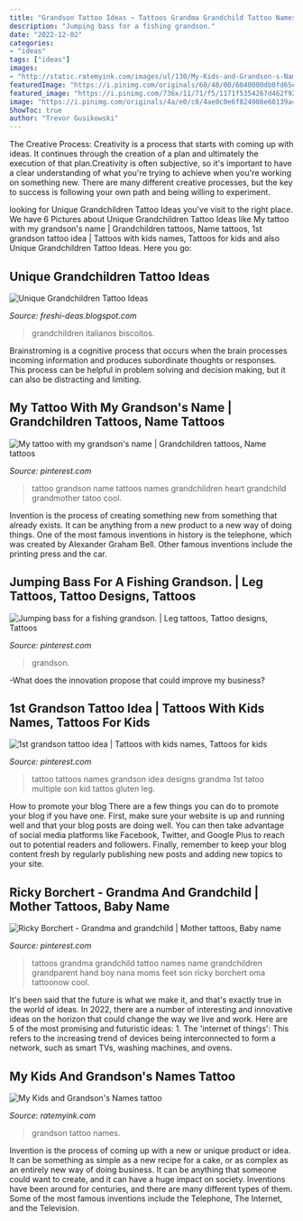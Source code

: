 ```yaml
---
title: "Grandson Tattoo Ideas ~ Tattoos Grandma Grandchild Tattoo Names Name Grandchildren Grandparent Hand Boy Nana Moms Feet Son Ricky Borchert Oma Tattoonow Cool"
description: "Jumping bass for a fishing grandson."
date: "2022-12-02"
categories:
- "ideas"
tags: ["ideas"]
images:
- "http://static.ratemyink.com/images/ul/130/My-Kids-and-Grandson-s-Names-tattoo-130985.jpeg"
featuredImage: "https://i.pinimg.com/originals/60/40/00/6040000db0fd65e9dcb74be92cd5cbe2.jpg"
featured_image: "https://i.pinimg.com/736x/11/71/f5/1171f5354267d462f920b91f522de467.jpg"
image: "https://i.pinimg.com/originals/4a/e0/c0/4ae0c0e6f824908e60139a4c26c325a6.jpg"
ShowToc: true
author: "Trevor Gusikowski"
---
```



The Creative Process:
Creativity is a process that starts with coming up with ideas. It continues through the creation of a plan and ultimately the execution of that plan.Creativity is often subjective, so it's important to have a clear understanding of what you're trying to achieve when you're working on something new. There are many different creative processes, but the key to success is following your own path and being willing to experiment.

	

		
looking for Unique Grandchildren Tattoo Ideas you've visit to the right place. We have 6 Pictures about Unique Grandchildren Tattoo Ideas like My tattoo with my grandson&#039;s name | Grandchildren tattoos, Name tattoos, 1st grandson tattoo idea | Tattoos with kids names, Tattoos for kids and also Unique Grandchildren Tattoo Ideas. Here you go:
		
    
## Unique Grandchildren Tattoo Ideas

<img loading=lazy src="https://i.pinimg.com/originals/4a/e0/c0/4ae0c0e6f824908e60139a4c26c325a6.jpg" onerror="this.onerror=null;this.src='https://tse3.mm.bing.net/th?id=OIP.Mb4HeUzivNfc0C8Y4Xl5iwHaHL&amp;pid=15.1';" alt="Unique Grandchildren Tattoo Ideas">

_Source: freshi-deas.blogspot.com_

>grandchildren italianos biscoitos. 

	

Brainstroming is a cognitive process that occurs when the brain processes incoming information and produces subordinate thoughts or responses. This process can be helpful in problem solving and decision making, but it can also be distracting and limiting.

    
## My Tattoo With My Grandson&#039;s Name | Grandchildren Tattoos, Name Tattoos

<img loading=lazy src="https://i.pinimg.com/originals/6f/50/75/6f50751442f46540e688b12e15be096a.jpg" onerror="this.onerror=null;this.src='https://tse2.mm.bing.net/th?id=OIP.EsBZc5k1OdzW4RX-Cb4L_AHaFj&amp;pid=15.1';" alt="My tattoo with my grandson&#039;s name | Grandchildren tattoos, Name tattoos">

_Source: pinterest.com_

>tattoo grandson name tattoos names grandchildren heart grandchild grandmother tatoo cool. 

	

Invention is the process of creating something new from something that already exists. It can be anything from a new product to a new way of doing things. One of the most famous inventions in history is the telephone, which was created by Alexander Graham Bell. Other famous inventions include the printing press and the car.

    
## Jumping Bass For A Fishing Grandson. | Leg Tattoos, Tattoo Designs, Tattoos

<img loading=lazy src="https://i.pinimg.com/originals/60/40/00/6040000db0fd65e9dcb74be92cd5cbe2.jpg" onerror="this.onerror=null;this.src='https://tse1.mm.bing.net/th?id=OIP.HhkhHvBhIhE9cGMmESdTjwHaE9&amp;pid=15.1';" alt="Jumping bass for a fishing grandson. | Leg tattoos, Tattoo designs, Tattoos">

_Source: pinterest.com_

>grandson. 

	

-What does the innovation propose that could improve my business?

    
## 1st Grandson Tattoo Idea | Tattoos With Kids Names, Tattoos For Kids

<img loading=lazy src="https://i.pinimg.com/736x/11/71/f5/1171f5354267d462f920b91f522de467.jpg" onerror="this.onerror=null;this.src='https://tse3.mm.bing.net/th?id=OIP.zj2wI1Q-bmdA_7w3wHueHQHaNK&amp;pid=15.1';" alt="1st grandson tattoo idea | Tattoos with kids names, Tattoos for kids">

_Source: pinterest.com_

>tattoo tattoos names grandson idea designs grandma 1st tatoo multiple son kid tattos gluten leg. 

	

How to promote your blog
There are a few things you can do to promote your blog if you have one. First, make sure your website is up and running well and that your blog posts are doing well. You can then take advantage of social media platforms like Facebook, Twitter, and Google Plus to reach out to potential readers and followers. Finally, remember to keep your blog content fresh by regularly publishing new posts and adding new topics to your site.

    
## Ricky Borchert - Grandma And Grandchild | Mother Tattoos, Baby Name

<img loading=lazy src="https://i.pinimg.com/736x/46/92/9a/46929a7a07377b9c7ce0019d7359de86--google-search-love-this.jpg" onerror="this.onerror=null;this.src='https://tse4.mm.bing.net/th?id=OIP.jSlP6MS3OJbpNay9dhZlBgAAAA&amp;pid=15.1';" alt="Ricky Borchert - Grandma and grandchild | Mother tattoos, Baby name">

_Source: pinterest.com_

>tattoos grandma grandchild tattoo names name grandchildren grandparent hand boy nana moms feet son ricky borchert oma tattoonow cool. 

	

It's been said that the future is what we make it, and that's exactly true in the world of ideas. In 2022, there are a number of interesting and innovative ideas on the horizon that could change the way we live and work. Here are 5 of the most promising and futuristic ideas: 1. The 'internet of things': This refers to the increasing trend of devices being interconnected to form a network, such as smart TVs, washing machines, and ovens.

    
## My Kids And Grandson&#039;s Names Tattoo

<img loading=lazy src="http://static.ratemyink.com/images/ul/130/My-Kids-and-Grandson-s-Names-tattoo-130985.jpeg" onerror="this.onerror=null;this.src='https://tse3.mm.bing.net/th?id=OIP.IvSUdCwCoQNLRwAhp3alPgHaFj&amp;pid=15.1';" alt="My Kids and Grandson&#039;s Names tattoo">

_Source: ratemyink.com_

>grandson tattoo names. 

	

Invention is the process of coming up with a new or unique product or idea. It can be something as simple as a new recipe for a cake, or as complex as an entirely new way of doing business. It can be anything that someone could want to create, and it can have a huge impact on society. Inventions have been around for centuries, and there are many different types of them. Some of the most famous inventions include the Telephone, The Internet, and the Television.

